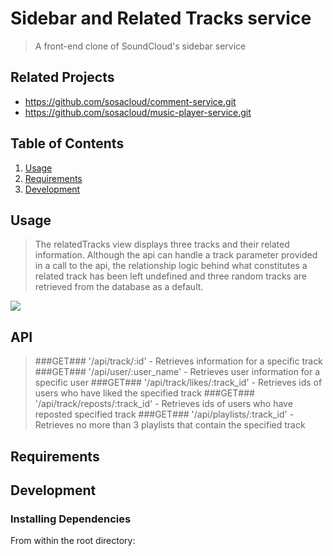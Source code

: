 # Sidebar and Related Tracks service

> A front-end clone of SoundCloud's sidebar service

## Related Projects

  - https://github.com/sosacloud/comment-service.git
  - https://github.com/sosacloud/music-player-service.git

## Table of Contents

1. [Usage](#Usage)
1. [Requirements](#requirements)
1. [Development](#development)

## Usage

> The relatedTracks view displays three tracks and their related information. Although the api can handle a track parameter provided in a call to the api, the relationship logic behind what constitutes a related track has been left undefined and three random tracks are retrieved from the database as a default.

![](sosaCloud.gif)

## API

> ###GET### '/api/track/:id' - Retrieves information for a specific track
> ###GET### '/api/user/:user_name' - Retrieves user information for a specific user
> ###GET### '/api/track/likes/:track_id' - Retrieves ids of users who have liked the specified track
> ###GET### '/api/track/reposts/:track_id' - Retrieves ids of users who have reposted specified track 
> ###GET### '/api/playlists/:track_id' - Retrieves no more than 3 playlists that contain the specified track

## Requirements



## Development

### Installing Dependencies

From within the root directory:


